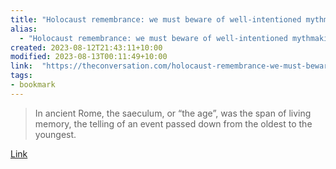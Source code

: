 ```yaml
---
title: "Holocaust remembrance: we must beware of well-intentioned mythmaking as events pass out of living memory"
alias:
  - "Holocaust remembrance: we must beware of well-intentioned mythmaking as events pass out of living memory"
created: 2023-08-12T21:43:11+10:00
modified: 2023-08-13T00:11:49+10:00
link:  "https://theconversation.com/holocaust-remembrance-we-must-beware-of-well-intentioned-mythmaking-as-events-pass-out-of-living-memory-198548"
tags:
- bookmark
---
```


> In ancient Rome, the saeculum, or “the age”, was the span of living memory, the telling of an event passed down from the oldest to the youngest.

[Link](https://theconversation.com/holocaust-remembrance-we-must-beware-of-well-intentioned-mythmaking-as-events-pass-out-of-living-memory-198548)